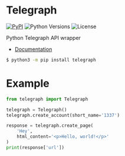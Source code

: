 # Telegraph
[![PyPI](https://img.shields.io/pypi/v/telegraph.svg)](https://pypi.python.org/pypi/telegraph)
![Python Versions](https://img.shields.io/pypi/pyversions/telegraph.svg)
![License](https://img.shields.io/github/license/python273/telegraph.svg)

Python Telegraph API wrapper

- [Documentation](https://python-telegraph.readthedocs.io/en/latest/)

```bash
$ python3 -m pip install telegraph
```

# Example
```python
from telegraph import Telegraph

telegraph = Telegraph()
telegraph.create_account(short_name='1337')

response = telegraph.create_page(
    'Hey',
    html_content='<p>Hello, world!</p>'
)
print(response['url'])
```
